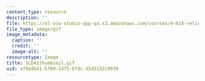 ```yaml
---
content_type: resource
description: ''
file: https://ol-ocw-studio-app-qa.s3.amazonaws.com/courses/4-614-religious-architecture-and-islamic-cultures-fall-2002/af8a9b41bf69147567dcd5d3152c9939_SLD41thumbnail.gif
file_type: image/gif
image_metadata:
  caption: ''
  credit: ''
  image-alt: ''
resourcetype: Image
title: SLD41thumbnail.gif
uid: af8a9b41-bf69-1475-67dc-d5d3152c9939
---
```

